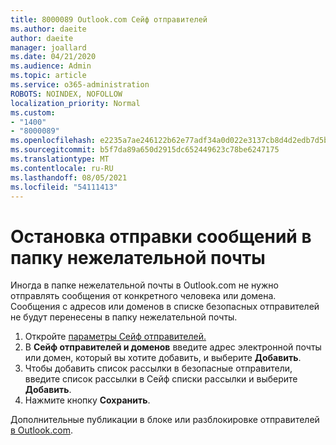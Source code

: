 ```yaml
---
title: 8000089 Outlook.com Сейф отправителей
ms.author: daeite
author: daeite
manager: joallard
ms.date: 04/21/2020
ms.audience: Admin
ms.topic: article
ms.service: o365-administration
ROBOTS: NOINDEX, NOFOLLOW
localization_priority: Normal
ms.custom:
- "1400"
- "8000089"
ms.openlocfilehash: e2235a7ae246122b62e77adf34a0d022e3137cb8d4d2edb7d5b5db4d78bc42e9
ms.sourcegitcommit: b5f7da89a650d2915dc652449623c78be6247175
ms.translationtype: MT
ms.contentlocale: ru-RU
ms.lasthandoff: 08/05/2021
ms.locfileid: "54111413"
---
```

# <a name="stop-messages-from-going-into-your-junk-email-folder"></a>Остановка отправки сообщений в папку нежелательной почты

Иногда в папке нежелательной почты в Outlook.com не нужно отправлять сообщения от конкретного человека или домена. Сообщения с адресов или доменов в списке безопасных отправителей не будут перенесены в папку нежелательной почты.

1. Откройте [параметры Сейф отправителей.](https://go.microsoft.com/fwlink/?linkid=2035804)
2. В **Сейф отправителей и доменов** введите адрес электронной почты или домен, который вы хотите добавить, и выберите **Добавить**.
3. Чтобы добавить список рассылки в безопасные отправители,  введите список рассылки в Сейф списки рассылки и выберите **Добавить**.
4. Нажмите кнопку **Сохранить**.

Дополнительные публикации в блоке или разблокировке отправителей [в Outlook.com](https://support.office.com/article/afba1c94-77bb-4f50-8b85-057cf52f4d5e?wt.mc_id=Office_Outlook_com_Alchemy).